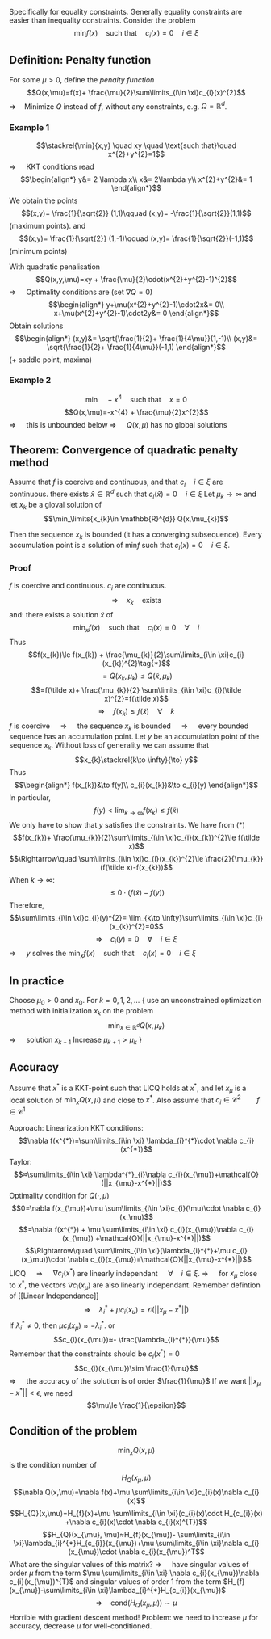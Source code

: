 Specifically for equality constraints. Generally equality constraints are easier than inequality constraints.
Consider the problem
$$\min_{}f(x)\quad \text{such that}\quad c_{i}(x)=0\quad i\in \xi$$

## Definition: Penalty function
For some $\mu>0$, define the *penalty function*
$$Q(x,\mu)=f(x)+ \frac{\mu}{2}\sum\limits_{i\in \xi}c_{i}(x)^{2}$$
$\Rightarrow\quad$Minimize $Q$ instead of $f$, without any constraints, e.g. $\Omega=\mathbb{R}^{d}$.

### Example 1
$$\stackrel{\min}{x,y} \quad xy \quad \text{such that}\quad x^{2}+y^{2}=1$$
$\Rightarrow\quad$ KKT conditions read
$$\begin{align*}
y&= 2 \lambda x\\
x&= 2\lambda y\\
x^{2}+y^{2}&= 1
\end{align*}$$
We obtain the points
$$(x,y)= \frac{1}{\sqrt{2}} (1,1)\qquad (x,y)= -\frac{1}{\sqrt{2}}(1,1)$$
(maximum points). and
$$(x,y)= \frac{1}{\sqrt{2}} (1,-1)\qquad (x,y)= \frac{1}{\sqrt{2}}(-1,1)$$
(minimum points)

With quadratic penalisation
$$Q(x,y,\mu)=xy + \frac{\mu}{2}\cdot(x^{2}+y^{2}-1)^{2}$$
$\Rightarrow\quad$ Optimality conditions are (set $\nabla Q=0$)
$$\begin{align*}
y+\mu(x^{2}+y^{2}-1)\cdot2x&= 0\\
x+\mu(x^{2}+y^{2}-1)\cdot2y&= 0
\end{align*}$$
Obtain solutions
$$\begin{align*}
(x,y)&=  \sqrt{\frac{1}{2}+ \frac{1}{4\mu}}(1,-1)\\
(x,y)&=  \sqrt{\frac{1}{2}+ \frac{1}{4\mu}}(-1,1)
\end{align*}$$
(+ saddle point, maxima)

### Example 2
$$\min_{} \quad -x^{4} \quad \text{such that}\quad x=0$$
$$Q(x,\mu)=-x^{4} + \frac{\mu}{2}x^{2}$$
$\Rightarrow\quad$ this is unbounded below
$\Rightarrow\quad$ $Q(x,\mu)$ has no global solutions

## Theorem: Convergence of quadratic penalty method
Assume that $f$ is coercive and continuous, and that 
$c_{i}\quad i\in \xi$    are continuous.
there exists $\hat x\in \mathbb{R}^{d}$ such that $c_{i}(\hat x)=0\quad i\in \xi$
Let $\mu_{k}\to \infty$ and let $x_{k}$ be a gloval solution of 
$$\min_\limits{x_{k}\in \mathbb{R}^{d}} Q(x,\mu_{k})$$

Then the sequence $x_{k}$ is bounded (it has a converging subsequence).
Every accumulation point is a solution of $\text{min} f$ such that $c_{i}(x)=0\quad i\in \xi$.

### Proof
$f$ is coercive and continuous. 
$c_{i}$ are continuous.
$$\Rightarrow\quad x_{k}\quad \text{exists}$$
and: there exists a solution $\tilde x$ of 
$$\min_{x}f(x)\quad\text{such that}\quad c_{i}(x)=0\quad\forall\quad i$$
Thus 
$$f(x_{k})\le f(x_{k}) + \frac{\mu_{k}}{2}\sum\limits_{i\in \xi}c_{i}(x_{k})^{2}\tag{*}$$
$$=Q(x_{k},\mu_{k})\le Q(\tilde x, \mu_{k})$$
$$=f(\tilde x)+ \frac{\mu_{k}}{2} \sum\limits_{i\in \xi}c_{i}(\tilde x)^{2}=f(\tilde x)$$
$$\Rightarrow\quad f(x_{k})\le f(\tilde x)\quad\forall\quad k$$
$f$ is coercive $\quad\Rightarrow\quad$ the sequence $x_{k}$ is bounded $\quad\Rightarrow\quad$ every bounded sequence has an accumulation point.
Let $y$ be an accumulation point of the sequence $x_{k}$.
Without loss of generality we can assume that 
$$x_{k}\stackrel{k\to \infty}{\to} y$$
Thus 
$$\begin{align*}
f(x_{k})&\to f(y)\\
c_{i}(x_{k})&\to c_{i}(y)
\end{align*}$$
In particular,
$$f(y)<\lim_{k\to \infty} f(x_{k})\le f(\tilde x)$$
We only have to show that $y$ satisfies the constraints.
We have from ($*$)
$$f(x_{k})+ \frac{\mu_{k}}{2}\sum\limits_{i\in \xi}c_{i}(x_{k})^{2}\le f(\tilde x)$$
$$\Rightarrow\quad \sum\limits_{i\in \xi}c_{i}(x_{k})^{2}\le \frac{2}{\mu_{k}}(f(\tilde x)-f(x_{k}))$$
When $k\to \infty$:
$$\le 0 \cdot(f(\tilde x)-f(y))$$
Therefore,
$$\sum\limits_{i\in \xi}c_{i}(y)^{2}= \lim_{k\to \infty}\sum\limits_{i\in \xi}c_{i}(x_{k})^{2}=0$$
$$\Rightarrow\quad c_{i}(y)=0 \quad\forall\quad i\in \xi$$
$\Rightarrow\quad$ $y$ solves the $\min_{x}f(x)\quad\text{such that}\quad c_{i}(x)=0\quad i\in \xi$

## In practice
Choose $\mu_{0}>0$ and $x_{0}$.
For $k=0,1,2,\dots$ {
use an unconstrained optimization method with initialization $x_{k}$ on the problem
$$\min_{x\in \mathbb{R}^{d}}Q(x,\mu_{k})$$
$\Rightarrow\quad$ solution $x_{k+1}$
Increase $\mu_{k+1}>\mu_{k}$
}

## Accuracy
Assume that $x^{*}$ is a KKT-point such that LICQ holds at $x^{*}$, 
and let $x_{\mu}$ is a local solution of $\min_{x}Q(x,\mu)$ 
and close to $x^{*}$.
Also assume that $c_{i}\in \mathcal{C}^{2}\qquad f\in \mathcal{C}^{1}$

Approach: Linearization
KKT conditions:
$$\nabla f(x^{*})=\sum\limits_{i\in \xi} \lambda_{i}^{*}\cdot \nabla c_{i}(x^{*})$$
Taylor:
$$≈\sum\limits_{i\in \xi} \lambda^{*}_{i}\nabla c_{i}(x_{\mu})+\mathcal{O}(||x_{\mu}-x^{*}||)$$
Optimality condition for $Q(\cdot,\mu)$
$$0=\nabla f(x_{\mu})+\mu \sum\limits_{i\in \xi}c_{i}(\mu)\cdot \nabla c_{i}(x_\mu)$$
$$=\nabla f(x^{*}) + \mu \sum\limits_{i\in \xi} c_{i}(x_{\mu})\nabla c_{i}(x_{\mu}) +\mathcal{O}(||x_{\mu}-x^{*}||)$$
$$\Rightarrow\quad \sum\limits_{i\in \xi}(\lambda_{i}^{*}+\mu c_{i}(x_\mu))\cdot \nabla c_{i}(x_{\mu})=\mathcal{O}(||x_{\mu}-x^{*}||)$$
LICQ $\quad\Rightarrow\quad$ $\nabla c_{i}(x^{*})$ are linearly independant $\quad\forall\quad i\in \xi$.
$\Rightarrow\quad$ for $x_{\mu}$ close to $x^{*}$, the vectors $\nabla c_{i}(x_{\mu})$ are also linearly independant. Remember defintion of [[Linear Independance]]
$$\Rightarrow\quad \lambda_{i}^{*}+\mu c_{i}(x_{u})=\mathcal{O}(||x_{\mu}-x^{*}||)$$
If $\lambda_{i}^{*}≠0$, then $\mu c_{i}(x_{\mu})≈-\lambda_{i}^{*}$.
or 
$$c_{i}(x_{\mu})≈- \frac{\lambda_{i}^{*}}{\mu}$$
Remember that the constraints should be $c_{i}(x^{*})=0$
$$c_{i}(x_{\mu})\sim \frac{1}{\mu}$$
$\Rightarrow\quad$ the accuracy of the solution is of order $\frac{1}{\mu}$
If we want $||x_{\mu}-x^{*}||< \epsilon$, we need
$$\mu\le  \frac{1}{\epsilon}$$
## Condition of the problem
$$\min_{x}Q(x,\mu)$$
is the condition number of
$$H_{Q}(x_{\mu},\mu)$$
$$\nabla Q(x,\mu)=\nabla f(x)+\mu \sum\limits_{i\in \xi}c_{i}(x)\nabla  c_{i}(x)$$
$$H_{Q}(x,\mu)=H_{f}(x)+\mu \sum\limits_{i\in \xi}(c_{i}(x)\cdot H_{c_{i}}(x) +\nabla c_{i}(x)\cdot \nabla c_{i}(x)^{T})$$
$$H_{Q}(x_{\mu}, \mu)≈H_{f}(x_{\mu})- \sum\limits_{i\in \xi}\lambda_{i}^{*}H_{c_{i}}(x_{\mu})+\mu \sum\limits_{i\in \xi}\nabla c_{i}(x_{\mu})\cdot \nabla c_{i}(x_{\mu})^T$$
What are the singular values of this matrix?
$\Rightarrow\quad$ have singular values of order $\mu$ from the term $\mu \sum\limits_{i\in \xi} \nabla c_{i}(x_{\mu})\nabla c_{i}(x_{\mu})^{T}$ 
and singular values of order 1 from the term $H_{f}(x_{\mu})-\sum\limits_{i\in \xi}\lambda_{i}^{*}H_{c_{i}}(x_{\mu})$
$$\Rightarrow\quad \text{cond}(H_{Q}(x_{\mu},\mu))\sim \mu$$
Horrible with gradient descent method!
Problem: we need to increase $\mu$ for accuracy, decrease $\mu$ for well-conditioned.